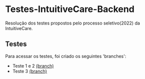 # Testes-IntuitiveCare-Backend
Resolução dos testes propostos pelo processo seletivo(2022) da IntuitiveCare.

## Testes
Para acessar os testes, foi criado os seguintes 'branches':
- Teste 1 e 2 [(branch)](https://github.com/simonssilva/Testes-IntuitiveCare-Backend/tree/Teste-1-e-2)
- Teste 3 [(branch)](https://github.com/simonssilva/Testes-IntuitiveCare-Backend/tree/Teste-3)


